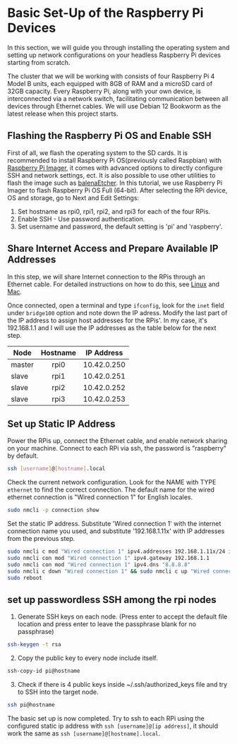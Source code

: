 # Basic Set-Up of the Raspberry Pi Devices

In this section, we will guide you through installing the operating system and setting up network configurations on your headless Raspberry Pi devices starting from scratch.

The cluster that we will be working with consists of four Raspberry Pi 4 Model B units, each equipped with 8GB of RAM and a microSD card of 32GB capacity. Every Raspberry Pi, along with your own device, is interconnected via a network switch, facilitating communication between all devices through Ethernet cables. We will use Debian 12 Bookworm as the latest release when this project starts.

## Flashing the Raspberry Pi OS and Enable SSH

First of all, we flash the operating system to the SD cards. It is recommended to install Raspberry Pi OS(previously called Raspbian) with [Raspberry Pi Imager](https://www.raspberrypi.com/software/), it comes with advanced options to directly configure SSH and network settings, ect. It is also possible to use other utilities to flash the image such as [balenaEtcher](https://etcher.balena.io/). In this tutorial, we use Raspberry Pi Imager to flash Raspberry Pi OS Full (64-bit). After selecting the RPi device, OS and storage, go to Next and Edit Settings: 

1. Set hostname as rpi0, rpi1, rpi2, and rpi3 for each of the four RPis.
2. Enable SSH - Use password authentication.
3. Set username and password, the default setting is 'pi' and 'raspberry'.

## Share Internet Access and Prepare Available IP Addresses

In this step, we will share Internet connection to the RPis through an Ethernet cable. For detailed instructions on how to do this, see [Linux](https://www.tecmint.com/share-internet-in-linux/) and [Mac](https://support.apple.com/guide/mac-help/share-internet-connection-mac-network-users-mchlp1540/mac#:~:text=Turn%20on%20Internet%20Sharing%2C%20then,internet%20over%20Ethernet%2C%20choose%20Ethernet.). 

Once connected, open a terminal and type `ifconfig`, look for the `inet` field under `bridge100` option and note down the IP adress. Modify the last part of the IP address to assign host addresses for the RPis'. In my case, it's 192.168.1.1 and I will use the IP addresses as the table below for the next step.

|   Node        |    Hostname   | IP Address     |
| ------------- |:-------------:| :-------------:|
| master        | rpi0          | 10.42.0.250  |
| slave         | rpi1          | 10.42.0.251  |
| slave         | rpi2          | 10.42.0.252  |
| slave         | rpi3          | 10.42.0.253  |

## Set up Static IP Address

Power the RPis up, connect the Ethernet cable, and enable network sharing on your machine. Connect to each RPi via ssh, the password is "raspberry" by default.

~~~bash
ssh [username]@[hostname].local
~~~

Check the current network configuration. Look for the NAME with TYPE `ethernet` to find the correct connection. The default name for the wired ethernet connection is "Wired connection 1" for English locales. 
~~~bash
sudo nmcli -p connection show
~~~

Set the static IP address. Substitute 'Wired connection 1' with the internet connection name you used, and substitute '192.168.1.11x' with IP addresses from the previous step.
~~~bash
sudo nmcli c mod "Wired connection 1" ipv4.addresses 192.168.1.11x/24 ipv4.method manual
sudo nmcli con mod "Wired connection 1" ipv4.gateway 192.168.1.1
sudo nmcli con mod "Wired connection 1" ipv4.dns "8.8.8.8"
sudo nmcli c down "Wired connection 1" && sudo nmcli c up "Wired connection 1"
sudo reboot
~~~

## set up passwordless SSH among the rpi nodes
1. Generate SSH keys on each node. (Press enter to accept the default file location and press enter to leave the passphrase blank for no passphrase)
~~~bash
ssh-keygen -t rsa
~~~
2. Copy the public key to every node include itself.
~~~bash
ssh-copy-id pi@hostname
~~~
3. Check if there is 4 public keys inside ~/.ssh/authorized_keys file and try to SSH into the target node.
~~~bash
ssh pi@hostname
~~~


The basic set up is now completed. Try to ssh to each RPi using the configured static ip address with `ssh [username]@[ip address]`, it should work the same as `ssh [username]@[hostname].local`.
